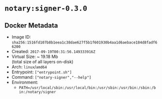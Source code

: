# `notary:signer-0.3.0`

## Docker Metadata

- Image ID: `sha256:1516fd107b8b1eea1c38dae627f5b1f601930b4aa1d6aebace184d8fadf66200`
- Created: `2017-09-19T00:31:56.149333916Z`
- Virtual Size: ~ 19.18 Mb  
  (total size of all layers on-disk)
- Arch: `linux`/`amd64`
- Entrypoint: `["entrypoint.sh"]`
- Command: `["notary-signer","--help"]`
- Environment:
  - `PATH=/usr/local/sbin:/usr/local/bin:/usr/sbin:/usr/bin:/sbin:/bin:/notary/signer`
